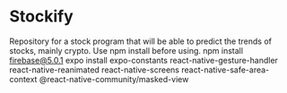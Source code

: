 # Stockify
Repository for a stock program that will be able to predict the trends of stocks, mainly crypto.
Use npm install before using.
npm install firebase@5.0.1
expo install expo-constants react-native-gesture-handler react-native-reanimated react-native-screens react-native-safe-area-context @react-native-community/masked-view
